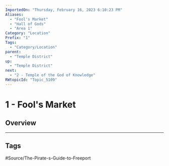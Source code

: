 ```yaml
---
ImportedOn: "Thursday, February 16, 2023 6:10:23 PM"
Aliases:
  - "Fool's Market"
  - "Hall of Gods"
  - "Area 1"
Category: "Location"
Prefix: "1"
Tags:
  - "Category/Location"
parent:
  - "Temple District"
up:
  - "Temple District"
next:
  - "2 - Temple of the God of Knowledge"
RWtopicId: "Topic_5109"
---
```

# 1 - Fool's Market
## Overview

---
## Tags
#Source/The-Pirate-s-Guide-to-Freeport


